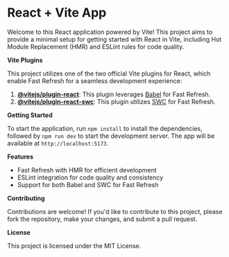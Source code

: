 # React + Vite App

Welcome to this React application powered by Vite! This project aims to provide a minimal setup for getting started with React in Vite, including Hot Module Replacement (HMR) and ESLint rules for code quality.

**Vite Plugins**

This project utilizes one of the two official Vite plugins for React, which enable Fast Refresh for a seamless development experience:

1. **[@vitejs/plugin-react](https://github.com/vitejs/vite-plugin-react/blob/main/packages/plugin-react/README.md)**: This plugin leverages [Babel](https://babeljs.io/) for Fast Refresh.
2. **[@vitejs/plugin-react-swc](https://github.com/vitejs/vite-plugin-react-swc)**: This plugin utilizes [SWC](https://swc.rs/) for Fast Refresh.

**Getting Started**

To start the application, run `npm install` to install the dependencies, followed by `npm run dev` to start the development server. The app will be available at `http://localhost:5173`.

**Features**

- Fast Refresh with HMR for efficient development
- ESLint integration for code quality and consistency
- Support for both Babel and SWC for Fast Refresh

**Contributing**

Contributions are welcome! If you'd like to contribute to this project, please fork the repository, make your changes, and submit a pull request.

**License**

This project is licensed under the MIT License.
